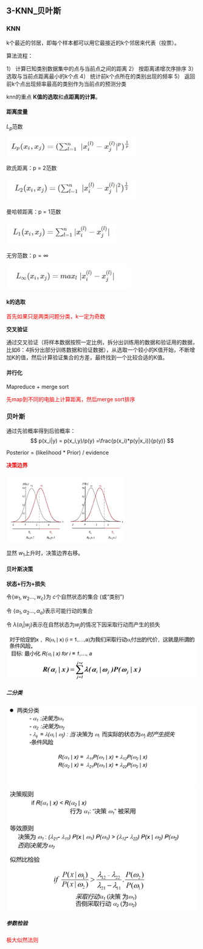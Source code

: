 ## 3-KNN_贝叶斯

### KNN



k个最近的邻居，即每个样本都可以用它最接近的k个邻居来代表（投票）。

算法流程：

1） 计算已知类别数据集中的点与当前点之间的距离
2） 按距离递增次序排序
3） 选取与当前点距离最小的k个点
4） 统计前k个点所在的类别出现的频率
5） 返回前k个点出现频率最高的类别作为当前点的预测分类



knn的重点 **K值的选取**和**点距离的计算**。

#### 距离度量

$L_p$范数

<img src="imag/图片16.png" alt="图片13" style="zoom:50%;" />

欧氏距离：p = 2范数

<img src="imag/图片14.png" alt="图片13" style="zoom:50%;" />

曼哈顿距离：p = 1范数

<img src="imag/图片13.png" alt="图片13" style="zoom:50%;" />

无穷范数：p$=\infty$

<img src="imag/图片15.png" alt="图片13" style="zoom:50%;" />





#### k的选取

<font color='red'>首先如果只是两类问题分类，k一定为奇数</font>

**交叉验证**

通过交叉验证（将样本数据按照一定比例，拆分出训练用的数据和验证用的数据，比如6：4拆分出部分训练数据和验证数据），从选取一个较小的K值开始，不断增加K的值，然后计算验证集合的方差，最终找到一个比较合适的K值。





#### 并行化

Mapreduce + merge sort

<font color='red'>先map到不同的电脑上计算距离，然后merge sort排序</font>



### 贝叶斯

通过先验概率得到后验概率：
$$
p(x_i|y) = p(x_i,y)/p(y) =\frac{p(x_i)*p(y|x_i)}{p(y)}
$$

Posterior  =  (likelihood * Prior) / evidence

**<font color='red'>决策边界</font>**



<img src="imag/图片17.png" alt="图片13" style="zoom:50%;" />

显然 $w_1$上升时，决策边界右移。



#### 贝叶斯决策

**状态+行为+损失**

令$\{w_1,w_2\dots,w_c\}$为 $c$个自然状态的集合 (或“类别”)

令 $\{\alpha_1,\alpha_2\dots,\alpha_a\}$表示可能行动的集合

令 $\lambda(\alpha_i|w_j)$表示在自然状态为$w_j$的情况下因采取行动而产生的损失

<img src="imag/图片18.png" alt="图片13" style="zoom: 67%;" />

##### **二分类**

<img src="imag/图片20.png" alt="图片13" style="zoom: 67%;" />

<img src="imag/图片19.png" alt="图片13" style="zoom: 67%;" />

##### **参数检验**

<font color='red'>极大似然法则</font>

